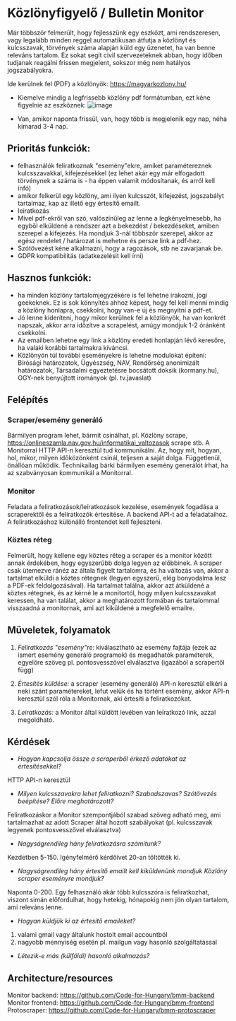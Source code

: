 # Közlönyfigyelő / Bulletin Monitor

Már többször felmerült, hogy fejlesszünk egy eszközt, ami rendszeresen, vagy legalább minden reggel automatikusan átfutja a közlönyt és kulcsszavak, törvények száma alapján küld egy üzenetet, ha van benne releváns tartalom. Ez sokat segít civil szervezeteknek abban, hogy időben tudjanak reagálni frissen megjelent, sokszor még nem hatályos jogszabályokra.

Ide kerülnek fel (PDF) a közlönyök:
https://magyarkozlony.hu/

- Kiemelve mindig a legfrissebb közlöny pdf formátumban, ezt kéne figyelnie az eszköznek:
![image](https://user-images.githubusercontent.com/25430950/232760741-b13f5c7b-498a-4f96-85b8-1c9b9075211d.png)

- Van, amikor naponta frissül, van, hogy több is megjelenik egy nap, néha kimarad 3-4 nap.

## Prioritás funkciók:
- felhasználók feliratkoznak "esemény"ekre, amiket paramétereznek kulcsszavakkal, kifejezésekkel (ez lehet akár egy már elfogadott törvénynek a száma is - ha éppen valamit módosítanak, és arról kell infó)
- amikor felkerül egy közlöny, ami ilyen kulcsszót, kifejezést, jogszabályt tartalmaz, kap az illető egy értesítő emailt.
- leiratkozás
- Mivel pdf-ekről van szó, valószínűleg az lenne a legkényelmesebb, ha egyből elküldené a rendszer azt a bekezdést / bekezdéseket, amiben szerepel a kifejezés. Ha mondjuk 3-nál többször szerepel, akkor az egész rendelet / határozat is mehetne és persze link a pdf-hez.
- Szótövezést kéne alkalmazni, hogy a ragozások, stb ne zavarjanak be.
- GDPR kompatibilitás (adatkezelésit kell írni)

## Hasznos funkciók:
- ha minden közlöny tartalomjegyzékére is fel lehetne irakozni, jogi geekeknek. Ez is sok könnyítés ahhoz képest, hogy fel kell menni mindig a közlöny honlapra, csekkolni, hogy van-e új és megnyitni a pdf-et.
- Jó lenne kideríteni, hogy mikor kerülnek fel a közlönyök, ha van konkrét napszak, akkor arra időzítve a scrapelést, amúgy mondjuk 1-2 óránként csekkolni.
- Az emailben lehetne egy link a közlöny eredeti honlapján lévő keresőre, ha valaki korábbi tartalmakra kíváncsi.
- Közlönyön túl további eseményekre is lehetne modulokat építeni: Bírósági határozatok, Ügyészség, NAV, Rendőrség anonimizált határozatok, Társadalmi egyeztetésre bocsátott doksik (kormany.hu), OGY-nek benyújtott irományok (pl. tv.javaslat)

## Felépítés
### Scraper/esemény generáló
Bármilyen program lehet, bármit csinálhat, pl. Közlöny scrape, https://onlineszamla.nav.gov.hu/informatikai_valtozasok scrape stb. A Monitorral HTTP API-n keresztül tud kommunikálni. Az, hogy mit, hogyan, hol, mikor, milyen időközönként csinál, teljesen a saját dolga. Függetlenül, önállóan működik. Technikailag bárki bármilyen esemény generálót írhat, ha az szabványosan kommunikál a Monitorral.

### Monitor
Feladata a feliratkozások/leíratkozások kezelése, események fogadása a scraperektől és a feliratkozók értesítése. A backend API-t ad a feladataihoz. A feliratkozáshoz különálló frontendet kell fejleszteni.

### Köztes réteg
Felmerült, hogy kellene egy köztes réteg a scraper és a monitor között annak érdekében, hogy egyszerűbb dolga legyen az előbbinek. A scraper csak ütemezve ránéz az általa figyelt tartalomra, és ha változás van, akkor a tartalmat elküldi a köztes rétegnek (legyen egyszerű, elég bonyodalma lesz a PDF-ek feldolgozásával). Ha tartalmat találna, akkor azt átküldené a köztes rétegnek, és az kérné le a monitortól, hogy milyen kulcsszavakat keressen, ha van találat, akkor a meghatározott formában és tartalommal visszaadná a monitornak, ami azt kiküldené a megfelelő emailre.


## Műveletek, folyamatok
1. _Feliratkozás "esemény"re:_ kiválasztható az esemény fajtája (ezek az ismert esemény generáló programok) és megadhatók paraméterek, egyelőre szöveg pl. pontosvesszővel elválasztva (igazából a scrapertől függ)

2. _Értesítés küldése:_ a scraper (esemény generáló) API-n keresztül elkéri a neki szánt paramétereket, lefut velük és ha történt esemény, akkor API-n keresztül szól róla a Monitornak, aki értesíti a feliratkozókat.

3. _Leiratkozás:_ a Monitor által küldött levében van leíratkozó link, azzal megoldható.

## Kérdések
- _Hogyan kapcsolja össze a scraperből érkező adatokat az értesítésekkel?_

HTTP API-n keresztül

- _Milyen kulcsszavakra lehet feliratkozni? Szabadszavas? Szótövezés beépítése? Előre meghatározott?_

Feliratkozáskor a Monitor szempontjából szabad szöveg adható meg, ami tartalmazhat az adott Scraper által hozott szabályokat (pl. kulcsszavak legyenek pontosvesszővel elválasztva)

- _Nagyságrendileg hány feliratkozásra számítunk?_

Kezdetben 5-150. Igényfelmérő kérdőívet 20-an töltötték ki.

- _Nagyságrendileg hány értesítő emailt kell kiküldenünk mondjuk Közlöny scraper eseményre mondjuk?_

Naponta 0-200. Egy felhasználó akár több kulcsszóra is feliratkozhat, viszont simán előfordulhat, hogy hetekig, hónapokig nem jön olyan tartalom, ami releváns lenne.

- _Hogyan küldjük ki az értesítő emaileket?_
1. valami gmail vagy általunk hostolt email accountból
2. nagyobb mennyiség esetén pl. mailgun vagy hasonló szolgáltatással

- _Létezik-e más (külföldi) hasonló alkalmazás?_


## Architecture/resources
Monitor backend: https://github.com/Code-for-Hungary/bmm-backend
Monitor frontend: https://github.com/Code-for-Hungary/bmm-frontend
Protoscraper: https://github.com/Code-for-Hungary/bmm-protoscraper


